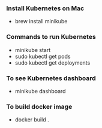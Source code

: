 ### Install Kubernetes on Mac
- brew install minikube

### Commands to run Kubernetes
- minikube start
- sudo kubectl get pods
- sudo kubectl get deployments

### To see Kubernetes dashboard
- minikube dashboard


### To build docker image
- docker build .